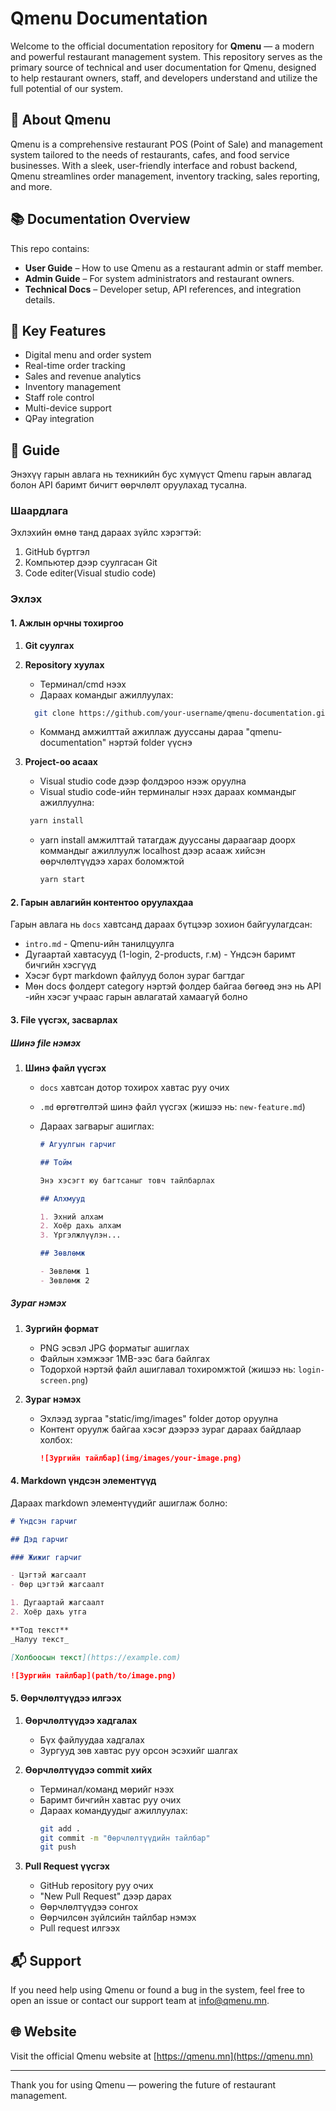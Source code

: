 # Qmenu Documentation

Welcome to the official documentation repository for **Qmenu** — a modern and powerful restaurant management system. This repository serves as the primary source of technical and user documentation for Qmenu, designed to help restaurant owners, staff, and developers understand and utilize the full potential of our system.

## 🧾 About Qmenu

Qmenu is a comprehensive restaurant POS (Point of Sale) and management system tailored to the needs of restaurants, cafes, and food service businesses. With a sleek, user-friendly interface and robust backend, Qmenu streamlines order management, inventory tracking, sales reporting, and more.

## 📚 Documentation Overview

This repo contains:

- **User Guide** – How to use Qmenu as a restaurant admin or staff member.
- **Admin Guide** – For system administrators and restaurant owners.
- **Technical Docs** – Developer setup, API references, and integration details.

## 📌 Key Features

- Digital menu and order system
- Real-time order tracking
- Sales and revenue analytics
- Inventory management
- Staff role control
- Multi-device support
- QPay integration

## 📝 Guide

Энэхүү гарын авлага нь техникийн бус хүмүүст Qmenu гарын авлагад болон API баримт бичигт өөрчлөлт оруулахад тусална.

### Шаардлага

Эхлэхийн өмнө танд дараах зүйлс хэрэгтэй:

1. GitHub бүртгэл
2. Компьютер дээр суулгасан Git
3. Code editer(Visual studio code)

### Эхлэх

#### 1. Ажлын орчны тохиргоо

1. **Git суулгах**

2. **Repository хуулах**

   - Терминал/cmd нээх
   - Дараах командыг ажиллуулах:

   ```bash
     git clone https://github.com/your-username/qmenu-documentation.git
   ```

   - Комманд амжилттай ажиллаж дууссаны дараа "qmenu-documentation" нэртэй folder үүснэ

3. **Project-оо асаах**
   - Visual studio code дээр фолдэроо нээж оруулна
   - Visual studio code-ийн терминалыг нээх дараах коммандыг ажиллуулна:
   ```bash
    yarn install
   ```
   - yarn install амжилттай татагдаж дууссаны дараагаар доорх коммандыг ажиллуулж localhost дээр асааж хийсэн өөрчлөлтүүдээ харах боломжтой
     ```bash
     yarn start
     ```

#### 2. Гарын авлагийн контентоо оруулахдаа

Гарын авлага нь `docs` хавтсанд дараах бүтцээр зохион байгуулагдсан:

- `intro.md` - Qmenu-ийн танилцуулга
- Дугаартай хавтасууд (1-login, 2-products, г.м) - Үндсэн баримт бичгийн хэсгүүд
- Хэсэг бүрт markdown файлууд болон зураг багтдаг
- Мөн docs фолдерт category нэртэй фолдер байгаа бөгөөд энэ нь API -ийн хэсэг учраас гарын авлагатай хамаагүй болно

#### 3. File үүсгэх, засварлах

##### Шинэ file нэмэх

1. **Шинэ файл үүсгэх**

   - `docs` хавтсан дотор тохирох хавтас руу очих
   - `.md` өргөтгөлтэй шинэ файл үүсгэх (жишээ нь: `new-feature.md`)
   - Дараах загварыг ашиглах:

     ```markdown
     # Агуулгын гарчиг

     ## Тойм

     Энэ хэсэгт юу багтсаныг товч тайлбарлах

     ## Алхмууд

     1. Эхний алхам
     2. Хоёр дахь алхам
     3. Үргэлжлүүлэн...

     ## Зөвлөмж

     - Зөвлөмж 1
     - Зөвлөмж 2
     ```

##### Зураг нэмэх

1. **Зургийн формат**

   - PNG эсвэл JPG форматыг ашиглах
   - Файлын хэмжээг 1MB-ээс бага байлгах
   - Тодорхой нэртэй файл ашиглавал тохиромжтой (жишээ нь: `login-screen.png`)

2. **Зураг нэмэх**
   - Эхлээд зургаа "static/img/images" folder дотор оруулна
   - Контент оруулж байгаа хэсэг дээрээ зураг дараах байдлаар холбох:
     ```markdown
     ![Зургийн тайлбар](img/images/your-image.png)
     ```

#### 4. Markdown үндсэн элементүүд

Дараах markdown элементүүдийг ашиглаж болно:

```markdown
# Үндсэн гарчиг

## Дэд гарчиг

### Жижиг гарчиг

- Цэгтэй жагсаалт
- Өөр цэгтэй жагсаалт

1. Дугаартай жагсаалт
2. Хоёр дахь утга

**Тод текст**
_Налуу текст_

[Холбоосын текст](https://example.com)

![Зургийн тайлбар](path/to/image.png)
```

#### 5. Өөрчлөлтүүдээ илгээх

1. **Өөрчлөлтүүдээ хадгалах**

   - Бүх файлуудаа хадгалах
   - Зургууд зөв хавтас руу орсон эсэхийг шалгах

2. **Өөрчлөлтүүдээ commit хийх**

   - Терминал/команд мөрийг нээх
   - Баримт бичгийн хавтас руу очих
   - Дараах командуудыг ажиллуулах:
     ```bash
     git add .
     git commit -m "Өөрчлөлтүүдийн тайлбар"
     git push
     ```

3. **Pull Request үүсгэх**
   - GitHub repository руу очих
   - "New Pull Request" дээр дарах
   - Өөрчлөлтүүдээ сонгох
   - Өөрчилсөн зүйлсийн тайлбар нэмэх
   - Pull request илгээх

## 📬 Support

If you need help using Qmenu or found a bug in the system, feel free to open an issue or contact our support team at [info@qmenu.mn](mailto:info@qmenu.mn).

## 🌐 Website

Visit the official Qmenu website at [https://qmenu.mn](https://qmenu.mn)

---

Thank you for using Qmenu — powering the future of restaurant management.
